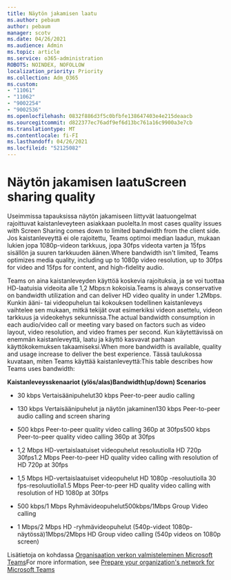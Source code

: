 ```yaml
---
title: Näytön jakamisen laatu
ms.author: pebaum
author: pebaum
manager: scotv
ms.date: 04/26/2021
ms.audience: Admin
ms.topic: article
ms.service: o365-administration
ROBOTS: NOINDEX, NOFOLLOW
localization_priority: Priority
ms.collection: Adm_O365
ms.custom:
- "11061"
- "11062"
- "9002254"
- "9002536"
ms.openlocfilehash: 0832f886d3f5c0bfbfe138647403e4e215deaacb
ms.sourcegitcommit: d822377ec76adf9ef6d13bc761a16c9900a3e7cb
ms.translationtype: MT
ms.contentlocale: fi-FI
ms.lasthandoff: 04/26/2021
ms.locfileid: "52125082"
---
```

# <a name="screen-sharing-quality"></a><span data-ttu-id="1f992-102">Näytön jakamisen laatu</span><span class="sxs-lookup"><span data-stu-id="1f992-102">Screen sharing quality</span></span>

<span data-ttu-id="1f992-103">Useimmissa tapauksissa näytön jakamiseen liittyvät laatuongelmat rajoittuvat kaistanleveyteen asiakkaan puolelta.</span><span class="sxs-lookup"><span data-stu-id="1f992-103">In most cases quality issues with Screen Sharing comes down to limited bandwidth from the client side.</span></span>  <span data-ttu-id="1f992-104">Jos kaistanleveyttä ei ole rajoitettu, Teams optimoi median laadun, mukaan lukien jopa 1080p-videon tarkkuus, jopa 30fps videota varten ja 15fps sisällön ja suuren tarkkuuden äänen.</span><span class="sxs-lookup"><span data-stu-id="1f992-104">Where bandwidth isn't limited, Teams optimizes media quality, including up to 1080p video resolution, up to 30fps for video and 15fps for content, and high-fidelity audio.</span></span>

<span data-ttu-id="1f992-105">Teams on aina kaistanleveyden käyttöä koskevia rajoituksia, ja se voi tuottaa HD-laatuisia videoita alle 1,2 Mbps:n kokoisia.</span><span class="sxs-lookup"><span data-stu-id="1f992-105">Teams is always conservative on bandwidth utilization and can deliver HD video quality in under 1.2Mbps.</span></span> <span data-ttu-id="1f992-106">Kunkin ääni- tai videopuhelun tai kokouksen todellinen kaistanleveys vaihtelee sen mukaan, mitkä tekijät ovat esimerkiksi videon asettelu, videon tarkkuus ja videokehys sekunnissa.</span><span class="sxs-lookup"><span data-stu-id="1f992-106">The actual bandwidth consumption in each audio/video call or meeting vary based on factors such as video layout, video resolution, and video frames per second.</span></span> <span data-ttu-id="1f992-107">Kun käytettävissä on enemmän kaistanleveyttä, laatu ja käyttö kasvavat parhaan käyttökokemuksen takaamiseksi.</span><span class="sxs-lookup"><span data-stu-id="1f992-107">When more bandwidth is available, quality and usage increase to deliver the best experience.</span></span> <span data-ttu-id="1f992-108">Tässä taulukossa kuvataan, miten Teams käyttää kaistanleveyttä:</span><span class="sxs-lookup"><span data-stu-id="1f992-108">This table describes how Teams uses bandwidth:</span></span>

<span data-ttu-id="1f992-109">**Kaistanleveysskenaariot (ylös/alas)**</span><span class="sxs-lookup"><span data-stu-id="1f992-109">**Bandwidth(up/down) Scenarios**</span></span>

- <span data-ttu-id="1f992-110">30 kbps Vertaisäänipuhelut</span><span class="sxs-lookup"><span data-stu-id="1f992-110">30 kbps Peer-to-peer audio calling</span></span>

- <span data-ttu-id="1f992-111">130 kbps Vertaisäänipuhelut ja näytön jakaminen</span><span class="sxs-lookup"><span data-stu-id="1f992-111">130 kbps Peer-to-peer audio calling and screen sharing</span></span>

- <span data-ttu-id="1f992-112">500 kbps Peer-to-peer quality video calling 360p at 30fps</span><span class="sxs-lookup"><span data-stu-id="1f992-112">500 kbps Peer-to-peer quality video calling 360p at 30fps</span></span>

- <span data-ttu-id="1f992-113">1,2 Mbps HD-vertaislaatuiset videopuhelut resoluutiolla HD 720p 30fps</span><span class="sxs-lookup"><span data-stu-id="1f992-113">1.2 Mbps Peer-to-peer HD quality video calling with resolution of HD 720p at 30fps</span></span>

- <span data-ttu-id="1f992-114">1,5 Mbps HD-vertaislaatuiset videopuhelut HD 1080p -resoluutiolla 30 fps-resoluutiolla</span><span class="sxs-lookup"><span data-stu-id="1f992-114">1.5 Mbps Peer-to-peer HD quality video calling with resolution of HD 1080p at 30fps</span></span>

- <span data-ttu-id="1f992-115">500 kbps/1 Mbps Ryhmävideopuhelut</span><span class="sxs-lookup"><span data-stu-id="1f992-115">500kbps/1Mbps Group Video calling</span></span>

- <span data-ttu-id="1f992-116">1 Mbps/2 Mbps HD -ryhmävideopuhelut (540p-videot 1080p-näytössä)</span><span class="sxs-lookup"><span data-stu-id="1f992-116">1Mbps/2Mbps HD Group video calling (540p videos on 1080p screen)</span></span>

<span data-ttu-id="1f992-117">Lisätietoja on kohdassa [Organisaation verkon valmisteleminen Microsoft Teams](https://docs.microsoft.com/microsoftteams/prepare-network#bandwidth-requirements)</span><span class="sxs-lookup"><span data-stu-id="1f992-117">For more information, see [Prepare your organization's network for Microsoft Teams](https://docs.microsoft.com/microsoftteams/prepare-network#bandwidth-requirements)</span></span>